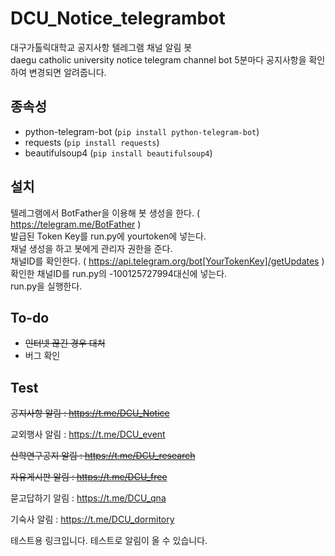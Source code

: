 # DCU_Notice_telegrambot
 대구가톨릭대학교 공지사항 텔레그램 채널 알림 봇  
 daegu catholic university notice telegram channel bot
 5분마다 공지사항을 확인하여 변경되면 알려줍니다.

## 종속성

* python-telegram-bot (`pip install python-telegram-bot`)
* requests (`pip install requests`)
* beautifulsoup4 (`pip install beautifulsoup4`)

## 설치
 텔레그램에서 BotFather을 이용해 봇 생성을 한다. ( https://telegram.me/BotFather )  
 발급된 Token Key를 run.py에 yourtoken에 넣는다.  
 채널 생성을 하고 봇에게 관리자 권한을 준다.  
 채널ID를 확인한다. ( https://api.telegram.org/bot[YourTokenKey]/getUpdates )  
 확인한 채널ID를 run.py의 -100125727994대신에 넣는다.  
 run.py을 실행한다.  
 
 ## To-do
 * ~~인터넷 끊긴 경우 대처~~
 * 버그 확인
 
 ## Test
~~공지사항 알림 : https://t.me/DCU_Notice~~

교외행사 알림 : https://t.me/DCU_event

~~산학연구공지 알림 : https://t.me/DCU_research~~

~~자유게시판 알림 : https://t.me/DCU_free~~

묻고답하기 알림 : https://t.me/DCU_qna

기숙사 알림 : https://t.me/DCU_dormitory

테스트용 링크입니다. 테스트로 알림이 올 수 있습니다.
